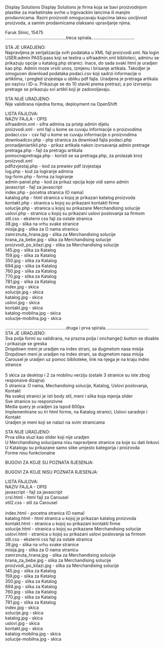 Display Solutions
Display Solutions je firma koja se bavi proizvodnjom plasitke za marketinske svrhe u trgovackim lancima ili manjim prodavnicama. Razni proizvodi omogucavaju kupcima laksu uocljivost proizvoda, a samim prodavnicama olaksano upravljanje njima.

Faruk Slinic, 15475
<br>.................................................treca spirala...................................<br>

STA JE URADJENO:<br>
Napravljena je serijalizacija svih podataka u XML fajl proizvodi.xml. Na login USER:admin PASS:pass koji se testira u sifraadmin.xml biblioteci, adminu se prikazuju opcije u katalog.php stranici. Inace, do sada svaki html je uradjen kao php. Admin moze vrsiti unos, izmjenu i brisanje artikala.
Takodjer je omogucen download podataka podaci.csv koji sadrzi informacije o artiklima, i pregled izvjestaja u obliku pdf fajla. Uradjena je pretraga artikala po nazivu i ID-u. Prikazuje se do 10 stavki prema pretrazi, a po izvrsenju pretrage se prikazuju svi artikli koji je zadovoljavaju.

STA NIJE URADJENO:<br>
Nije validirana nijedna forma, deployment na OpenShift

LISTA FAJLOVA:<br>
NAZIV FAJLA - OPIS<br>
sifraadmin.xml - sifra admina za pristp admin dijelu<br>
proizvodi.xml - xml fajl u kome se cuvaju informacije o proizvodima<br>
podaci.csv - csv fajl u kome se cuvaju informacije o proizvodima<br>
downloadcsv.php - php stranica za download fajla podaci.php<br>
pronadjeniartikli.php - prikaz artikala nakon izvrsavanja admin pretrage<br>
pretraga.php - fajl za pretragu artikala<br>
pomocnapretraga.php - koristi se sa pretraga.php, za prolazak kroz proizvodi.xml<br>
pdfizvjestaj.php - kod za prewiev pdf izvjestaja<br>
log.php - kod za logiranje admina<br>
log-form.php - forma za logiranje<br>
admin-panel.php - kod za prikaz opcija koje vidi samo admin<br>
javascript - fajl za javascript<br>
index.php - pocetna stranica (O nama)<br>
katalog.php - html stranica u kojoj je prikazan katalog proizvoda<br>
kontakt.php - stranica u kojoj su prikazani kontakti firme<br>
solucije.php - stranica u kojoj su prikazane Merchandising solucije<br>
uslovi.php - stranica u kojoj su prikazani uslovi poslovanja sa firmom<br>
stil.css - eksterni css fajl za ostale stranica <br>
38.jpg - slika na vrhu svake stranice<br>
misija.jpg - slika za O nama stranicu<br>
zamrznuta_hrana.jpg - slika za Merchandising solucije<br>
hrana_za_bebe.jpg - slika za Merchandising solucije<br>
proizvodi_po_kilazi.jpg - slika za Merchandising solucije<br>
145.jpg - slika za Katalog<br>
159.jpg - slika za Katalog<br>
350.jpg - slika za Katalog<br>
694.jpg - slika za Katalog<br>
760.jpg - slika za Katalog<br>
770.jpg - slika za Katalog<br>
781.jpg - slika za Katalog<br>
index.jpg - skica<br>
solucije.jpg - skica<br>
katalog.jpg - skica<br>
uslovi.jpg - skica<br>
kontakt.jpg - skica<br>
katalog-mobilna.jpg - skica<br>
solucije-mobilna.jpg - skica<br>


.................................................druga i prva spirala...................................<br>
STA JE URADJENO:<br>
Sva polja formi su validirana, na prazna polja i onchange() button se disable i prikazuje se greska<br>
Dropdown meni je uradjen na index strani, sa dugmetom nasa misija<br>
Dropdown meni je uradjen na index strani, sa dugmetom nasa misija<br>
Carousel je uradjen uz pomoc biblioteke, link na njega je na kraju index stranice<br>
<br>
5 skica za desktop i 2 za mobilnu verziju (ostale 3 stranice su iste zbog responsive dizajna)<br>
5 stranica: O nama, Mechandising solucije, Katalog, Uslovi poslovanja, Kontakt<br>
Na svakoj stranici je isti body stil, meni i slika koja mjenja slider<br>
Sve stranice su responzivne<br>
Media query je uradjen za ispod 600px<br>
Implementirane su tri html forme, na Katalog stranici, Uslovi saradnje i Kontakt<br>
Uradjen je meni koji se nalazi na svim stranicama<br>

STA NIJE URADJENO:<br>
Prva slika sluzi kao slider koji nije uradjen<br>
U Merchandising solucijama nisu napravljene stranice za koje su dati linkovi<br>
U Katalogu su prikazane samo slike umjesto kategorija i proizvoda<br>
Forme nisu funkcionalne<br>

BUGOVI ZA KOJE SU POZNATA RJESENJA:

BUGOVI ZA KOJE NISU POZNATA RJESENJA:

LISTA FAJLOVA:<br>
NAZIV FAJLA - OPIS<br>
javascript - fajl za javascript<br>
crsl.html - html fajl za Carousel<br>
stil2.css - stil za Carousel<br>
<br>
index.html - pocetna stranica (O nama)<br>
katalog.html - html stranica u kojoj je prikazan katalog proizvoda<br>
kontakt.html - stranica u kojoj su prikazani kontakti firme<br>
solucije.html - stranica u kojoj su prikazane Merchandising solucije<br>
uslovi.html - stranica u kojoj su prikazani uslovi poslovanja sa firmom<br>
stil.css - eksterni css fajl za ostale stranica <br>
38.jpg - slika na vrhu svake stranice<br>
misija.jpg - slika za O nama stranicu<br>
zamrznuta_hrana.jpg - slika za Merchandising solucije<br>
hrana_za_bebe.jpg - slika za Merchandising solucije<br>
proizvodi_po_kilazi.jpg - slika za Merchandising solucije<br>
145.jpg - slika za Katalog<br>
159.jpg - slika za Katalog<br>
350.jpg - slika za Katalog<br>
694.jpg - slika za Katalog<br>
760.jpg - slika za Katalog<br>
770.jpg - slika za Katalog<br>
781.jpg - slika za Katalog<br>
index.jpg - skica<br>
solucije.jpg - skica<br>
katalog.jpg - skica<br>
uslovi.jpg - skica<br>
kontakt.jpg - skica<br>
katalog-mobilna.jpg - skica<br>
solucije-mobilna.jpg - skica<br>
